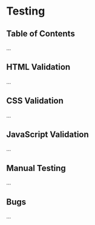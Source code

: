 # Testing

## Table of Contents
...

## HTML Validation
...

## CSS Validation
...

## JavaScript Validation
...

## Manual Testing
...

## Bugs
...